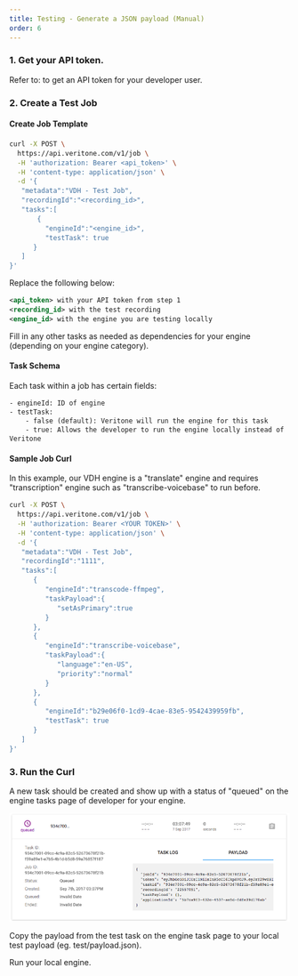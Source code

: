 ```yaml
---
title: Testing - Generate a JSON payload (Manual)
order: 6
---
```


### 1. Get your API token.

Refer to:  to get an API token for your developer user.

### 2. Create a Test Job

#### Create Job Template

```bash
curl -X POST \
  https://api.veritone.com/v1/job \
  -H 'authorization: Bearer <api_token>' \
  -H 'content-type: application/json' \
  -d '{
   "metadata":"VDH - Test Job",
   "recordingId":"<recording_id>",
   "tasks":[
       {
         "engineId":"<engine_id>",
         "testTask": true
      }
   ]
}'
```

Replace the following below:

```xml
<api_token> with your API token from step 1
<recording_id> with the test recording
<engine_id> with the engine you are testing locally
```

Fill in any other tasks as needed as dependencies for your engine (depending on your engine category).

#### Task Schema

Each task within a job has certain fields:

```
- engineId: ID of engine
- testTask:
    - false (default): Veritone will run the engine for this task
    - true: Allows the developer to run the engine locally instead of Veritone
```

#### Sample Job Curl

In this example, our VDH engine is a "translate" engine and requires "transcription" engine such as "transcribe-voicebase" to run before.

```bash
curl -X POST \
  https://api.veritone.com/v1/job \
  -H 'authorization: Bearer <YOUR TOKEN>' \
  -H 'content-type: application/json' \
  -d '{
   "metadata":"VDH - Test Job",
   "recordingId":"1111",
   "tasks":[
      {
         "engineId":"transcode-ffmpeg",
         "taskPayload":{
            "setAsPrimary":true
         }
      },
      {
         "engineId":"transcribe-voicebase",
         "taskPayload":{
            "language":"en-US",
            "priority":"normal"
         }
      },
      {
         "engineId":"b29e06f0-1cd9-4cae-83e5-9542439959fb",
         "testTask": true
      }
   ]
}'
```

### 3. Run the Curl

A new task should be created and show up with a status of  "queued" on the engine tasks page of developer for your engine.


![](payload-manual.png)

Copy the payload from the test task on the engine task page to your local test payload (eg. test/payload.json).

Run your local engine.
